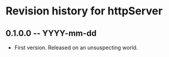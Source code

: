 # Revision history for httpServer

## 0.1.0.0  -- YYYY-mm-dd

* First version. Released on an unsuspecting world.
